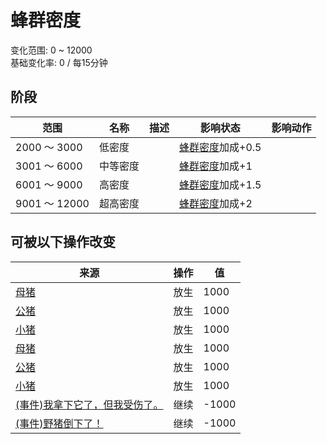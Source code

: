 # 蜂群密度  
变化范围: 0 ~ 12000  
基础变化率: 0 / 每15分钟  
## 阶段  
范围  |  名称  |  描述  |  影响状态  |  影响动作  
----  |  ----  |  ----  |  ----  |  ----  
2000 ～ 3000  |  低密度  |    |  [蜂群密度](Pop_Boar.md)加成+0.5  |    
3001 ～ 6000  |  中等密度  |    |  [蜂群密度](Pop_Boar.md)加成+1  |    
6001 ～ 9000  |  高密度  |    |  [蜂群密度](Pop_Boar.md)加成+1.5  |    
9001 ～ 12000  |  超高密度  |    |  [蜂群密度](Pop_Boar.md)加成+2  |    
## 可被以下操作改变  
来源  |  操作  |  值  
----  |  ----  |  ----  
[母猪](BoarEnclosureFemale.md)  |  放生  |  1000  
[公猪](BoarEnclosureMale.md)  |  放生  |  1000  
[小猪](BoarEnclosurePiglet.md)  |  放生  |  1000  
[母猪](BoarTiedFemale.md)  |  放生  |  1000  
[公猪](BoarTiedMale.md)  |  放生  |  1000  
[小猪](BoarTiedPiglet.md)  |  放生  |  1000  
[(事件)我拿下它了，但我受伤了。](Event_BoarFightMixedSuccess.md)  |  继续  |  -1000  
[(事件)野猪倒下了！](Event_BoarFightSuccess.md)  |  继续  |  -1000  
